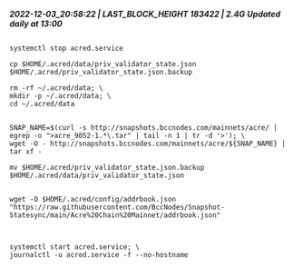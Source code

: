 ***2022-12-03_20:58:22    |  LAST_BLOCK_HEIGHT 183422    |   2.4G***               ***Updated daily at 13:00***  

                    



```

systemctl stop acred.service

cp $HOME/.acred/data/priv_validator_state.json $HOME/.acred/priv_validator_state.json.backup

rm -rf ~/.acred/data; \
mkdir -p ~/.acred/data; \
cd ~/.acred/data


SNAP_NAME=$(curl -s http://snapshots.bccnodes.com/mainnets/acre/ | egrep -o ">acre_9052-1.*\.tar" | tail -n 1 | tr -d '>'); \
wget -O - http://snapshots.bccnodes.com/mainnets/acre/${SNAP_NAME} | tar xf -

mv $HOME/.acred/priv_validator_state.json.backup $HOME/.acred/data/priv_validator_state.json


wget -O $HOME/.acred/config/addrbook.json "https://raw.githubusercontent.com/BccNodes/Snapshot-Statesync/main/Acre%20Chain%20Mainnet/addrbook.json"



systemctl start acred.service; \
journalctl -u acred.service -f --no-hostname

```
